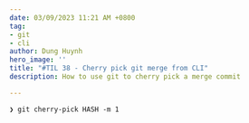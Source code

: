 ```yaml
---
date: 03/09/2023 11:21 AM +0800
tag:
- git
- cli
author: Dung Huynh
hero_image: ''
title: "#TIL 38 - Cherry pick git merge from CLI"
description: How to use git to cherry pick a merge commit

---
```

    ❯ git cherry-pick HASH -m 1